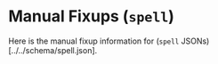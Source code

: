 # Manual Fixups (`spell`)

Here is the manual fixup information for (`spell` JSONs)[../../schema/spell.json].

